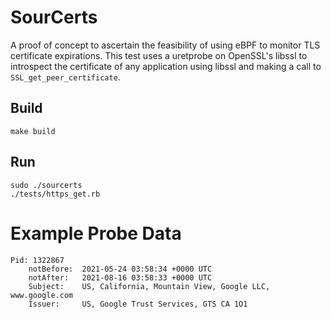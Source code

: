# SourCerts

A proof of concept to ascertain the feasibility of using eBPF to monitor
TLS certificate expirations. This test uses a uretprobe on OpenSSL's
libssl to introspect the certificate of any application using libssl and
making a call to `SSL_get_peer_certificate`.

## Build

    make build

## Run

    sudo ./sourcerts
    ./tests/https_get.rb

# Example Probe Data

    Pid: 1322867
        notBefore:  2021-05-24 03:58:34 +0000 UTC
        notAfter:   2021-08-16 03:58:33 +0000 UTC
        Subject:    US, California, Mountain View, Google LLC, www.google.com
        Issuer:     US, Google Trust Services, GTS CA 1O1
